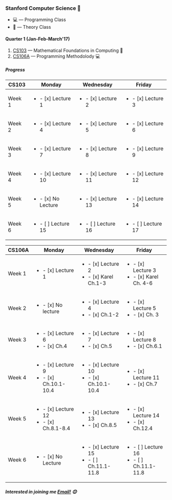 ### Stanford Computer Science :evergreen_tree:

* :computer: — Programming Class
* :book: — Theory Class

#### Quarter 1 **(Jan-Feb-March'17)**  
1. [CS103](http://web.stanford.edu/class/cs103/) — Mathematical Foundations in Computing :book:
2. [CS106A](https://web.stanford.edu/class/cs106a) — Programming Methodolody :computer:

##### *Progress*


| **CS103**  | Monday  | Wednesday  |  Friday |
|---|---|---|---|
| Week 1  | <ul><li>- [x] Lecture 1</li></ul>  | <ul><li>- [x] Lecture 2</li></ul>  | <ul><li>- [x] Lecture 3</li></ul> |
| Week 2  | <ul><li>- [x] Lecture 4 </li></ul>  | <ul><li>- [x] Lecture 5</li></ul>  | <ul><li>- [x] Lecture 6</li></ul> |
| Week 3  | <ul><li>- [x] Lecture 7</li></ul>  | <ul><li>- [x] Lecture 8</li></ul>  | <ul><li>- [x] Lecture 9</li></ul> |
| Week 4  | <ul><li>- [x] Lecture 10</li></ul>  | <ul><li>- [x] Lecture 11</li></ul>  | <ul><li>- [x] Lecture 12</li></ul> |
| Week 5  | <ul><li>- [x] No Lecture</li></ul>| <ul><li>- [x] Lecture 13</li></ul>  | <ul><li>- [x] Lecture 14</li></ul>  |
| Week 6  | <ul><li>- [ ] Lecture 15</li></ul>  | <ul><li>- [ ] Lecture 16</li></ul>  | <ul><li>- [ ] Lecture 17</li></ul> |



| **CS106A**  | Monday  | Wednesday  |  Friday |
|---|---|---|---|
| Week 1  | <ul><li>- [x] Lecture 1</li></ul>  | <ul><li>- [x] Lecture 2</li><li>- [x] Karel Ch.1-3 </li></ul>  | <ul><li>- [x] Lecture 3</li><li>- [x] Karel Ch. 4-6 </li></ul> |
| Week 2  | <ul><li>- [x] No lecture </li></ul>  | <ul><li>- [x] Lecture 4</li><li>- [x] Ch.1-2</li></ul>  | <ul><li>- [x] Lecture 5</li><li>- [x] Ch. 3</li></ul> |
| Week 3  | <ul><li>- [x] Lecture 6</li><li>- [x] Ch.4 </li></ul>  | <ul><li>- [x] Lecture 7</li><li>- [x] Ch.5 </li></ul>  | <ul><li>- [x] Lecture 8</li><li>- [x] Ch.6.1 </li></ul> |
| Week 4  | <ul><li>- [x] Lecture 9</li><li>- [x] Ch.10.1-10.4 </li></ul>  | <ul><li>- [x] Lecture 10</li><li>- [x] Ch.10.1-10.4</li></ul>  | <ul><li>- [x] Lecture 11</li><li>- [x] Ch.7 </li></ul> |
| Week 5  | <ul><li>- [x] Lecture 12</li><li>- [x] Ch.8.1-8.4 </li></ul>  | <ul><li>- [x] Lecture 13</li><li>- [x] Ch.8.5</li></ul>  | <ul><li>- [x] Lecture 14</li><li>- [x] Ch.12.4 </li></ul> |
| Week 6  | <ul><li>- [x] No Lecture </li></ul>  | <ul><li>- [x] Lecture 15</li><li>- [ ] Ch.11.1-11.8</li></ul>  | <ul><li>- [ ] Lecture 16</li><li>- [ ] Ch.11.1-11.8 </li></ul> |


##### *Interested in joining me* [Email!](mailto:brijrajsinhgohil.gohil@gmail.com) :blush:
